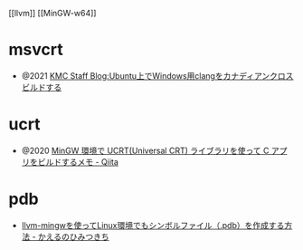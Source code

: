 [[llvm]]
[[MinGW-w64]]

# msvcrt

- @2021 [KMC Staff Blog:Ubuntu上でWindows用clangをカナディアンクロスビルドする](http://blog.kmckk.com/archives/5751106.html)

# ucrt

- @2020 [MinGW 環境で UCRT(Universal CRT) ライブラリを使って C アプリをビルドするメモ - Qiita](https://qiita.com/syoyo/items/ad14912c983da94ad16e)

# pdb

- [llvm-mingwを使ってLinux環境でもシンボルファイル（.pdb）を作成する方法 - かえるのひみつきち](https://kashiwaba-yuki.com/windows-windbg-006-symbol)
